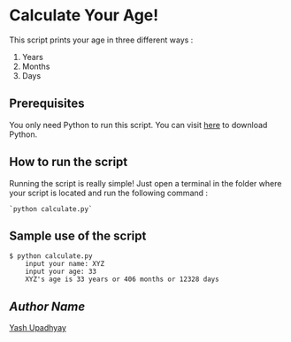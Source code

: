 # Calculate Your Age!

This script prints your age in three different ways : 
1. Years
2. Months
3. Days


## Prerequisites

You only need Python to run this script. You can visit [here](https://www.python.org/downloads/) to download Python.


## How to run the script

Running the script is really simple! Just open a terminal in the folder where your script is located and run the following command :

    `python calculate.py`


## Sample use of the script
<!--Remove the below lines and add yours -->
```
$ python calculate.py 
    input your name: XYZ
    input your age: 33 
    XYZ's age is 33 years or 406 months or 12328 days
```

## *Author Name*

[Yash Upadhyay](https://github.com/xlo-u)
